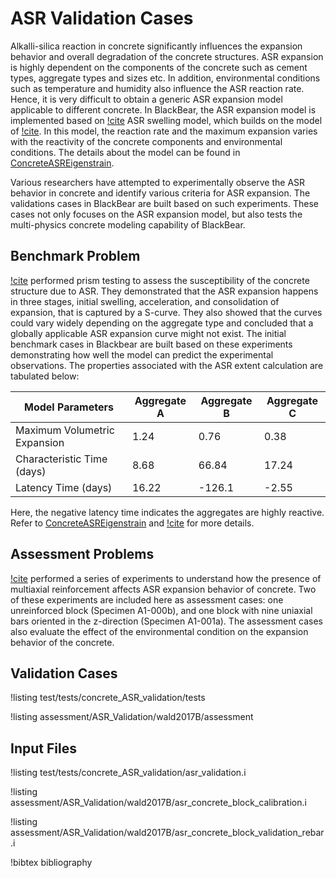 # ASR Validation Cases

Alkalli-silica reaction in concrete significantly influences the expansion behavior and overall degradation of the concrete structures. ASR expansion is highly dependent on the components of the concrete such as cement types, aggregate types and sizes etc. In addition, environmental conditions such as temperature and humidity also influence the ASR reaction rate. Hence, it is very difficult to obtain a generic ASR expansion model applicable to different concrete. In BlackBear, the ASR expansion model is implemented based on [!cite](saouma_constitutive_2006) ASR swelling model, which builds on the model of [!cite](ulm2000thermo). In this model, the reaction rate and the maximum expansion varies with the reactivity of the concrete components and environmental conditions. The details about the model can be found in [ConcreteASREigenstrain](ConcreteASREigenstrain.md).

Various researchers have attempted to experimentally observe the ASR behavior in concrete and identify various criteria for ASR expansion. The validations cases in BlackBear are built based on such experiments. These cases not only focuses on the ASR expansion model, but also tests the multi-physics concrete modeling capability of BlackBear.

## Benchmark Problem

[!cite](wallau2018asr) performed prism testing to assess the susceptibility of the concrete structure due to ASR. They demonstrated that the ASR expansion happens in three stages, initial swelling, acceleration, and consolidation of expansion, that is captured by a S-curve. They also showed that the curves could vary widely depending on the aggregate type and concluded that a globally applicable ASR expansion curve might not exist. The initial benchmark cases in Blackbear are built based on these experiments demonstrating how well the model can predict the experimental observations. The properties associated with the ASR extent calculation are tabulated below:

| Model Parameters | Aggregate A | Aggregate B | Aggregate C |
| - | - | - | - |
| Maximum Volumetric Expansion | 1.24 | 0.76 | 0.38 |
| Characteristic Time (days) | 8.68 | 66.84 | 17.24 |
| Latency Time (days) | 16.22 | -126.1 | -2.55 |

Here, the negative latency time indicates the aggregates are highly reactive. Refer to [ConcreteASREigenstrain](ConcreteASREigenstrain.md) and [!cite](wallau2018asr) for more details.

## Assessment Problems

[!cite](wald_2017) performed a series of experiments to understand how the presence of multiaxial reinforcement affects ASR expansion behavior of concrete.
Two of these experiments are included here as assessment cases: one unreinforced block (Specimen A1-000b), and one block with nine uniaxial bars oriented in the z-direction (Specimen A1-001a). The assessment cases also evaluate the effect of the environmental condition on the expansion behavior of the concrete.

## Validation Cases

!listing test/tests/concrete_ASR_validation/tests

!listing assessment/ASR_Validation/wald2017B/assessment


## Input Files

!listing test/tests/concrete_ASR_validation/asr_validation.i

!listing assessment/ASR_Validation/wald2017B/asr_concrete_block_calibration.i

!listing assessment/ASR_Validation/wald2017B/asr_concrete_block_validation_rebar.i


!bibtex bibliography
